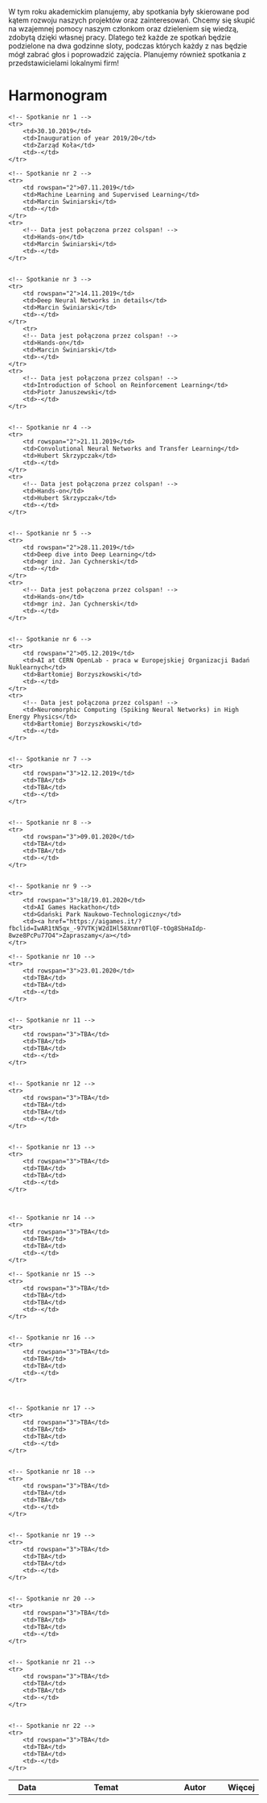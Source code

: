 W tym roku akademickim planujemy, aby spotkania były skierowane pod kątem rozwoju naszych projektów oraz zainteresowań.
 Chcemy się skupić na wzajemnej pomocy naszym członkom oraz dzieleniem się wiedzą, zdobytą dzięki własnej pracy.
 Dlatego też każde ze spotkań będzie podzielone na dwa godzinne sloty, podczas których każdy z nas będzie mógł
 zabrać głos i poprowadzić zajęcia. Planujemy również spotkania z przedstawicielami lokalnymi firm!

# Harmonogram

<table>
    <tr>
        <th style="width:15%;">Data</th>
        <th style="width:48%;">Temat</th>
        <th style="width:23%;">Autor</th>
        <th style="width:14%;">Więcej</th>
    </tr>

    <!-- Spotkanie nr 1 -->
    <tr>
        <td>30.10.2019</td>
        <td>Inauguration of year 2019/20</td>
        <td>Zarząd Koła</td>
        <td>-</td>
    </tr>

    <!-- Spotkanie nr 2 -->
    <tr>
        <td rowspan="2">07.11.2019</td>
        <td>Machine Learning and Supervised Learning</td>
        <td>Marcin Świniarski</td>
        <td>-</td>
    </tr>
    <tr>
        <!-- Data jest połączona przez colspan! -->
        <td>Hands-on</td>
        <td>Marcin Świniarski</td>
        <td>-</td>
    </tr>


    <!-- Spotkanie nr 3 -->
    <tr>
        <td rowspan="2">14.11.2019</td>
        <td>Deep Neural Networks in details</td>
        <td>Marcin Świniarski</td>
        <td>-</td>
    </tr>
	    <tr>
        <!-- Data jest połączona przez colspan! -->
        <td>Hands-on</td>
        <td>Marcin Świniarski</td>
		<td>-</td>
    </tr>
    <tr>
        <!-- Data jest połączona przez colspan! -->
        <td>Introduction of School on Reinforcement Learning</td>
        <td>Piotr Januszewski</td>
		<td>-</td>
    </tr>


    <!-- Spotkanie nr 4 -->
    <tr>
        <td rowspan="2">21.11.2019</td>
        <td>Convolutional Neural Networks and Transfer Learning</td>
        <td>Hubert Skrzypczak</td>
        <td>-</td>
    </tr>
    <tr>
        <!-- Data jest połączona przez colspan! -->
        <td>Hands-on</td>
        <td>Hubert Skrzypczak</td>
        <td>-</td>
    </tr>


    <!-- Spotkanie nr 5 -->
    <tr>
        <td rowspan="2">28.11.2019</td>
        <td>Deep dive into Deep Learning</td>
        <td>mgr inż. Jan Cychnerski</td>
        <td>-</td>
    </tr>
    <tr>
        <!-- Data jest połączona przez colspan! -->
        <td>Hands-on</td>
        <td>mgr inż. Jan Cychnerski</td>
        <td>-</td>
    </tr>


    <!-- Spotkanie nr 6 -->
    <tr>
        <td rowspan="2">05.12.2019</td>
        <td>AI at CERN OpenLab - praca w Europejskiej Organizacji Badań Nuklearnych</td>
        <td>Bartłomiej Borzyszkowski</td>
        <td>-</td>
    </tr>
    <tr>
        <!-- Data jest połączona przez colspan! -->
        <td>Neuromorphic Computing (Spiking Neural Networks) in High Energy Physics</td>
        <td>Bartłomiej Borzyszkowski</td>
        <td>-</td>
    </tr>


    <!-- Spotkanie nr 7 -->
    <tr>
        <td rowspan="3">12.12.2019</td>
        <td>TBA</td>
		<td>TBA</td>
        <td>-</td>
    </tr>


    <!-- Spotkanie nr 8 -->
    <tr>
        <td rowspan="3">09.01.2020</td>
        <td>TBA</td>
		<td>TBA</td>
        <td>-</td>
    </tr>


    <!-- Spotkanie nr 9 -->
    <tr>
        <td rowspan="3">18/19.01.2020</td>
        <td>AI Games Hackathon</td>
		<td>Gdański Park Naukowo-Technologiczny</td>
        <td><a href="https://aigames.it/?fbclid=IwAR1tN5qx_-97VTKjW2dIHl58Xnmr0TlQF-tOg8SbHaIdp-8wze8PcPu77O4">Zapraszamy</a></td>
    </tr>

    <!-- Spotkanie nr 10 -->
    <tr>
        <td rowspan="3">23.01.2020</td>
        <td>TBA</td>
		<td>TBA</td>
        <td>-</td>
    </tr>


    <!-- Spotkanie nr 11 -->
    <tr>
        <td rowspan="3">TBA</td>
        <td>TBA</td>
		<td>TBA</td>
        <td>-</td>
    </tr>


    <!-- Spotkanie nr 12 -->
    <tr>
        <td rowspan="3">TBA</td>
        <td>TBA</td>
		<td>TBA</td>
        <td>-</td>
    </tr>


    <!-- Spotkanie nr 13 -->
    <tr>
        <td rowspan="3">TBA</td>
        <td>TBA</td>
		<td>TBA</td>
        <td>-</td>
    </tr>



    <!-- Spotkanie nr 14 -->
    <tr>
        <td rowspan="3">TBA</td>
        <td>TBA</td>
		<td>TBA</td>
        <td>-</td>
    </tr>

    <!-- Spotkanie nr 15 -->
    <tr>
        <td rowspan="3">TBA</td>
        <td>TBA</td>
		<td>TBA</td>
        <td>-</td>
    </tr>


    <!-- Spotkanie nr 16 -->
    <tr>
        <td rowspan="3">TBA</td>
        <td>TBA</td>
		<td>TBA</td>
        <td>-</td>
    </tr>



    <!-- Spotkanie nr 17 -->
    <tr>
        <td rowspan="3">TBA</td>
        <td>TBA</td>
		<td>TBA</td>
        <td>-</td>
    </tr>


    <!-- Spotkanie nr 18 -->
    <tr>
        <td rowspan="3">TBA</td>
        <td>TBA</td>
		<td>TBA</td>
        <td>-</td>
    </tr>


    <!-- Spotkanie nr 19 -->
    <tr>
        <td rowspan="3">TBA</td>
        <td>TBA</td>
		<td>TBA</td>
        <td>-</td>
    </tr>


    <!-- Spotkanie nr 20 -->
    <tr>
        <td rowspan="3">TBA</td>
        <td>TBA</td>
		<td>TBA</td>
        <td>-</td>
    </tr>


    <!-- Spotkanie nr 21 -->
    <tr>
        <td rowspan="3">TBA</td>
        <td>TBA</td>
		<td>TBA</td>
        <td>-</td>
    </tr>


    <!-- Spotkanie nr 22 -->
    <tr>
        <td rowspan="3">TBA</td>
        <td>TBA</td>
		<td>TBA</td>
        <td>-</td>
    </tr>

</table>


